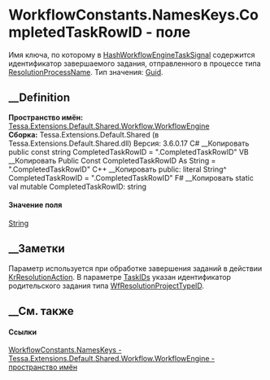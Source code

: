 # WorkflowConstants.NamesKeys.CompletedTaskRowID - поле
Имя ключа, по которому в
[Hash](P_Tessa_Workflow_Signals_IWorkflowEngineSignal_Hash.htm)[WorkflowEngineTaskSignal](T_Tessa_Workflow_Signals_WorkflowEngineTaskSignal.htm)
содержится идентификатор завершаемого задания, отправленного в процессе типа
[ResolutionProcessName](F_Tessa_Extensions_Default_Shared_Workflow_Wf_WfHelper_ResolutionProcessName.htm).
Тип значения: [Guid](https://learn.microsoft.com/dotnet/api/system.guid).
## __Definition
 **Пространство имён:**
[Tessa.Extensions.Default.Shared.Workflow.WorkflowEngine](N_Tessa_Extensions_Default_Shared_Workflow_WorkflowEngine.htm)  
 **Сборка:** Tessa.Extensions.Default.Shared (в
Tessa.Extensions.Default.Shared.dll) Версия: 3.6.0.17
C# __Копировать
     public const string CompletedTaskRowID = ".CompletedTaskRowID"
VB __Копировать
     Public Const CompletedTaskRowID As String = ".CompletedTaskRowID"
C++ __Копировать
     public:
    literal String^ CompletedTaskRowID = ".CompletedTaskRowID"
F# __Копировать
     static val mutable CompletedTaskRowID: string
#### Значение поля
[String](https://learn.microsoft.com/dotnet/api/system.string)
##  __Заметки
Параметр используется при обработке завершения заданий в действии
[KrResolutionAction](T_Tessa_Extensions_Default_Server_Workflow_WorkflowEngine_KrResolutionAction.htm).
В параметре
[TaskIDs](P_Tessa_Workflow_Signals_WorkflowEngineTaskSignal_TaskIDs.htm)
указан идентификатор родительского задания типа
[WfResolutionProjectTypeID](F_Tessa_Extensions_Default_Shared_DefaultTaskTypes_WfResolutionProjectTypeID.htm).
## __См. также
#### Ссылки
[WorkflowConstants.NamesKeys -
](T_Tessa_Extensions_Default_Shared_Workflow_WorkflowEngine_WorkflowConstants_NamesKeys.htm)
[Tessa.Extensions.Default.Shared.Workflow.WorkflowEngine - пространство
имён](N_Tessa_Extensions_Default_Shared_Workflow_WorkflowEngine.htm)
